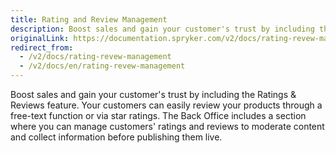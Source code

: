 ```yaml
---
title: Rating and Review Management
description: Boost sales and gain your customer's trust by including the Ratings and Reviews feature.
originalLink: https://documentation.spryker.com/v2/docs/rating-revew-management
redirect_from:
  - /v2/docs/rating-revew-management
  - /v2/docs/en/rating-revew-management
---
```


Boost sales and gain your customer's trust by including the Ratings & Reviews feature. Your customers can easily review your products through a free-text function or via star ratings. The Back Office includes a section where you can manage customers' ratings and reviews to moderate content and collect information before publishing them live.
